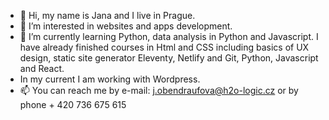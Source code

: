 - 👋 Hi, my name is Jana and I live in Prague. 
- 👀 I’m interested in websites and apps development.
- 🌱 I’m currently learning Python, data analysis in Python and Javascript. I have already finished courses in Html and CSS including basics of UX design, static site generator Eleventy, Netlify and Git, Python, Javascript and React.
- In my current I am working with Wordpress.
- 📫 You can reach me by e-mail: j.obendraufova@h2o-logic.cz or by phone + 420 736 675 615
  
<!---
JanaEsther/JanaEsther is a ✨ special ✨ repository because its `README.md` (this file) appears on your GitHub profile.
You can click the Preview link to take a look at your changes.
--->
